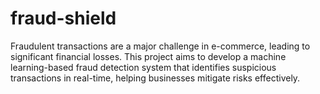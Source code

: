 # fraud-shield
Fraudulent transactions are a major challenge in e-commerce, leading to significant financial losses. This project aims to develop a machine learning-based fraud detection system that identifies suspicious transactions in real-time, helping businesses mitigate risks effectively.
